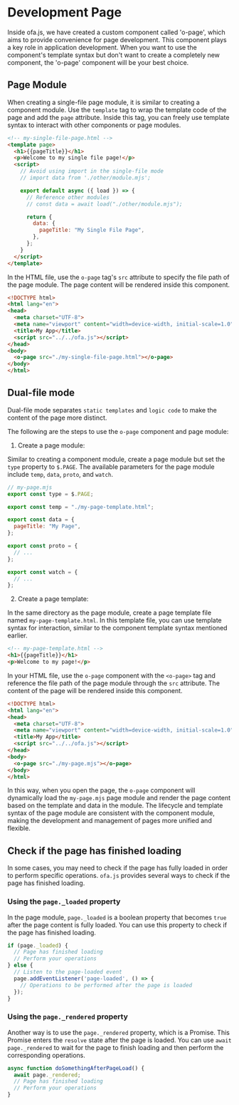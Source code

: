 # Development Page

Inside ofa.js, we have created a custom component called 'o-page', which aims to provide convenience for page development. This component plays a key role in application development. When you want to use the component's template syntax but don't want to create a completely new component, the 'o-page' component will be your best choice.

## Page Module

When creating a single-file page module, it is similar to creating a component module. Use the `template` tag to wrap the template code of the page and add the `page` attribute. Inside this tag, you can freely use template syntax to interact with other components or page modules.

```html
<!-- my-single-file-page.html -->
<template page>
  <h1>{{pageTitle}}</h1>
  <p>Welcome to my single file page!</p>
  <script>
    // Avoid using import in the single-file mode
    // import data from './other/module.mjs';

    export default async ({ load }) => {
      // Reference other modules
      // const data = await load("./other/module.mjs");

      return {
        data: {
          pageTitle: "My Single File Page",
        },
      };
    }
  </script>
</template>
```
In the HTML file, use the `o-page` tag's `src` attribute to specify the file path of the page module. The page content will be rendered inside this component.

```html
<!DOCTYPE html>
<html lang="en">
<head>
  <meta charset="UTF-8">
  <meta name="viewport" content="width=device-width, initial-scale=1.0">
  <title>My App</title>
  <script src="../../ofa.js"></script>
</head>
<body>
  <o-page src="./my-single-file-page.html"></o-page>
</body>
</html>
```

## Dual-file mode

Dual-file mode separates `static templates` and `logic code` to make the content of the page more distinct.

The following are the steps to use the `o-page` component and page module:

1. Create a page module:

Similar to creating a component module, create a page module but set the `type` property to `$.PAGE`. The available parameters for the page module include `temp`, `data`, `proto`, and `watch`.

```javascript
// my-page.mjs
export const type = $.PAGE;

export const temp = "./my-page-template.html";

export const data = {
  pageTitle: "My Page",
};

export const proto = {
  // ...
};

export const watch = {
  // ...
};
```

2. Create a page template:

In the same directory as the page module, create a page template file named `my-page-template.html`. In this template file, you can use template syntax for interaction, similar to the component template syntax mentioned earlier.

```html
<!-- my-page-template.html -->
<h1>{{pageTitle}}</h1>
<p>Welcome to my page!</p>
```

In your HTML file, use the `o-page` component with the `<o-page>` tag and reference the file path of the page module through the `src` attribute. The content of the page will be rendered inside this component.

```html
<!DOCTYPE html>
<html lang="en">
<head>
  <meta charset="UTF-8">
  <meta name="viewport" content="width=device-width, initial-scale=1.0">
  <title>My App</title>
  <script src="../../ofa.js"></script>
</head>
<body>
  <o-page src="./my-page.mjs"></o-page>
</body>
</html>
```

In this way, when you open the page, the `o-page` component will dynamically load the `my-page.mjs` page module and render the page content based on the template and data in the module. The lifecycle and template syntax of the page module are consistent with the component module, making the development and management of pages more unified and flexible.

## Check if the page has finished loading

In some cases, you may need to check if the page has fully loaded in order to perform specific operations. `ofa.js` provides several ways to check if the page has finished loading.

### Using the `page._loaded` property

In the page module, `page._loaded` is a boolean property that becomes `true` after the page content is fully loaded. You can use this property to check if the page has finished loading.

```javascript
if (page._loaded) {
  // Page has finished loading
  // Perform your operations
} else {
  // Listen to the page-loaded event
  page.addEventListener('page-loaded', () => {
    // Operations to be performed after the page is loaded
  });
}
```

### Using the `page._rendered` property

Another way is to use the `page._rendered` property, which is a Promise. This Promise enters the `resolve` state after the page is loaded. You can use `await page._rendered` to wait for the page to finish loading and then perform the corresponding operations.

```javascript
async function doSomethingAfterPageLoad() {
  await page._rendered;
  // Page has finished loading
  // Perform your operations
}
```

